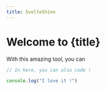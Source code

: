 ```yaml
---
title: SvelteShine
---
```

<script>
  import Counter from "./Counter.svelte";
</script>

# Welcome to {title}
With this amazing tool, you can 

<Counter />

```js
// In here, you can also code !

console.log("I love it !")
```
